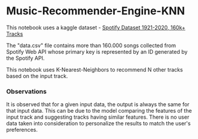 # Music-Recommender-Engine-KNN

This notebook uses a kaggle dataset - [Spotify Dataset 1921-2020, 160k+ Tracks](https://www.kaggle.com/yamaerenay/spotify-dataset-19212020-160k-tracks) 

The "data.csv" file contains more than 160.000 songs collected from Spotify Web API whose primary key is represented by an ID generated by the Spotify API.

This notebook uses K-Nearest-Neighbors to recommend N other tracks based on the input track.

### Observations

It is observed that for a given input data, the output is always the same for that input data. This can be due to the model comparing the features of the input track and suggesting tracks having similar features. There is no user data taken into consideration to personalize the results to match the user's preferences.
